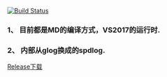 [![Build Status](https://dev.azure.com/daixian/dlogPipeline/_apis/build/status/dlogPipeline-x64?branchName=master)](https://dev.azure.com/daixian/dlogPipeline/_build/latest?definitionId=2&branchName=master)
### 1、 目前都是MD的编译方式，VS2017的运行时.
### 2、 内部从glog换成的spdlog.

[Release下载](https://github.com/daixian/dlog/releases)
